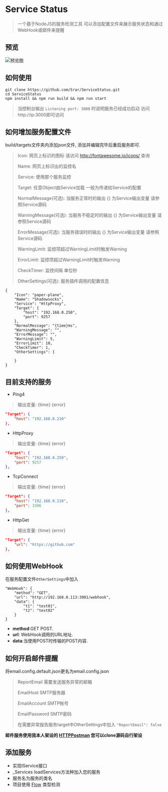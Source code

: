 



# Service Status

> 一个基于NodeJS的服务检测工具 可以添加配置文件来展示服务状态和通过WebHook或邮件来提醒


## 预览

![预览图](https://ooo.0o0.ooo/2016/09/25/57e7c490e1416.png)


## 如何使用

``` shell
git clone https://github.com/Srar/ServiceStatus.git
cd ServiceStatus
npm install && npm run build && npm run start
```

> 当控制台输出 `Listening port: 3000` 时说明服务已经成功启动 访问http://ip:3000即可访问



## 如何增加服务配置文件

build/targets文件夹内添加json文件, 添加并编辑完毕后重启服务即可.

> Icon: 网页上标识的图标 请访问 http://fontawesome.io/icons/ 查询
>
> Name: 网页上标识出的监控名
>
> Service: 使用那个服务监控
>
> Target: 任意Object由Service加载 一般为传递给Service的配置
>
> NormalMessage(可选): 当服务正常时的输出 {} 为Service输出变量 请参照Service源码
>
> WarningMessage(可选): 当服务不稳定时的输出 {} 为Service输出变量 请参照Service源码
>
> ErrorMessage(可选): 当服务错误时的输出 {} 为Service输出变量 请参照Service源码
>
> WarningLimit: 监控项超过WarningLimit时触发Warning
>
> ErrorLimit: 监控项超过WarningLimit时触发Warning
>
> CheckTimer: 监控间隔 单位秒
>
>  OtherSettings(可选): 服务插件调用的配置信息

```jso
{
    "Icon": "paper-plane",
    "Name": "Shadowsocks",
    "Service": "HttpProxy",
    "Target": {
        "host": "192.168.0.250",
        "port": 9257
    },
    "NormalMessage": "{time}ms",
    "WarningMessage": "",
    "ErrorMessage": "",
    "WarningLimit": 5,
    "ErrorLimit": 10,
    "CheckTimer": 1,
    "OtherSettings": {
      
    }
}
```



## 目前支持的服务

* Ping4

> 输出变量: {time} {error}

```json
"Target": {
    "host": "192.168.0.210"
},
```

* HttpProxy

> 输出变量: {time} {error}

```json
"Target": {
    "host": "192.168.0.250",
    "port": 9257
},
```

* TcpConnect 

> 输出变量: {time} {error}

```json
"Target": {
    "host": "192.168.0.210",
    "port": 3306
},
```

* HttpGet

> 输出变量: {time} {error}

```json
"Target": {
    "url": "https://github.com"
},
```

## 如何使用WebHook
在服务配置文件`OtherSettings`中加入
```
"WebHook": {
    "method": "GET",
    "url": "http://192.168.0.113:3001/webhook",
    "data": {
        "t1": "test01",
        "t2": "test02"
    }
}
```

* __method__:GET POST.
* __url__: WebHook调用的URL地址.
* __data__:当使用POST时传输的POST内容.

## 如何开启邮件提醒

将email.config.default.json更名为email.config.json
> ReportEmail 需要发送服务异常的邮箱
>
> EmailHost SMTP服务器
>
> EmailAccount SMTP帐号
>
> EmailPassword SMTP密码
>
> 在需要异常报告服务target中OtherSettings中加入 ```"ReportEmail": false ```

<b> 邮件服务使用我本人架设的 <a href="https://github.com/Srar/HTTPPostman">HTTPPostman</a> 您可以clone源码自行架设</b>
## 添加服务

* 实现IService接口 
* _Services loadServices方法种加入您的服务
* 服务名为服务的类名
* 项目使用 [Flow](https://flowtype.org/) 类型检测 

